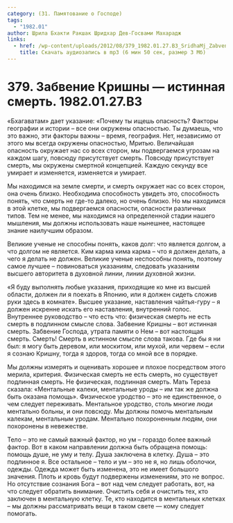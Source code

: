 ```yaml
---
category: (31. Памятование о Господе)
tags:
  - "1982.01"
author: Шрила Бхакти Ракшак Шридхар Дев-Госвами Махарадж
links:
  - href: /wp-content/uploads/2012/08/379_1982.01.27.B3_SridhaMj_Zabvenie_Krishny-istinnaya_smert.mp3
    title: Скачать аудиозапись в mp3 (6 мин 50 сек, размер 3 Мб)
---
```


# 379. Забвение Кришны — истинная смерть. 1982.01.27.B3

«Бхагаватам» дает указание: «Почему ты ищешь опасность? Факторы географии и истории – все они окружены опасностью. Ты думаешь, что это важно, эти факторы важны – время, география. Нет, независимо от этого мы всегда окружены опасностью, Мритью. Величайшая опасность окружает нас со всех сторон, мы подвергаемся угрозам на каждом шагу, повсюду присутствует смерть. Повсюду присутствует смерть, мы окружены смертной концепцией. Каждую секунду все умирает и изменяется, изменяется и умирает.

Мы находимся на земле смерти, и смерть окружает нас со всех сторон, она очень близко. Необходима способность увидеть это, способность понять, что смерть не где-то далеко, но очень близко. Но мы находимся в этой клетке, мы подвергаемся опасности, опасности различных типов. Тем не менее, мы находимся на определенной стадии нашего мышления, мы должны использовать наше нынешнее, настоящее знание наилучшим образом.

Великие ученые не способны понять, каков долг: что является долгом, а что долгом не является. Ким карма кима карма – что я должен делать, а чего я делать не должен. Великие ученые неспособны понять, поэтому самое лучшее – повиноваться указаниям, следовать указаниям высшего авторитета в духовной линии, линии духовной жизни.

«Я буду выполнять любые указания, приходящие ко мне из высшей области, должен ли я поехать в Японию, или я должен сидеть сложив руки здесь в комнате». Высшее указание, наставления чайтья-гуру – я должен искренне искать его наставления, внутренний голос. Внутреннее руководство – что есть что: физическая смерть не есть смерть в подлинном смысле слова. Забвение Кришны – вот истинная смерть. Забвение Господа, утрата памяти о Нем – вот настоящая смерть. Смерть! Смерть в истинном смысле слова такова. Где бы я ни был: я могу быть деревом, или москитом, или мухой, или червем – если я сознаю Кришну, тогда я здоров, тогда со мной все в порядке.

Мы должны измерять и оценивать хорошее и плохое посредством этого мерила, критерия. Физическая смерть не есть смерть, но существует подлинная смерть. Не физическая, подлинная смерть. Мать Тереза сказала: «Ментальные калеки, ментальные уроды – им так же должна быть оказана помощь». Физическое уродство – это не единственное, о чем следует переживать. Ментальное уродство, столь многие люди ментально больны, и они повсюду. Мы должны помочь ментальным калекам, ментальным уродам. Ментально похороненным людям, они похоронены в невежестве.

Тело – это не самый важный фактор, но ум – гораздо более важный фактор. Вот в каком направлении должна быть обращена помощь: помощь душе, не уму и телу. Душа заключена в клетку. Душа – это подлинное я. Все остальное – тело и ум – это не я, но лишь оболочки, одежды. Одежда может быть изменена, это не имеет большого значения. Плоть и кровь будут подвержены изменениям, это не вопрос. Но отсутствие сознания Бога – вот над чем следует работать, вот, на что следует обратить внимание. Очистить себя и очистить тех, кто заключен в ментальную клетку. Те, кто находится в ментальных клетках – мы должны рассматривать вещи в таком свете — кому следует помогать.

